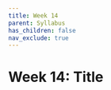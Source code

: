```yaml
---
title: Week 14
parent: Syllabus
has_children: false
nav_exclude: true
---
```


# Week 14: Title

<!-- ########################################################################### -->

<!-- ## Class - Monday, Nov. 29

<details closed markdown="block">
  <summary>Details</summary>

</details> -->

<!-- ########################################################################### -->

<!-- ########################################################################### -->

<!-- ## Class - Thursday, Dec. 2

<details closed markdown="block">
  <summary>Details</summary>

</details> -->

<!-- ########################################################################### -->

<!-- ########################################################################### -->

<!-- ## Recitation - Friday, Dec. 3

<details closed markdown="block">
  <summary>Details</summary>

</details> -->

<!-- ########################################################################### -->

